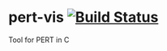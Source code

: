 # pert-vis [![Build Status](https://travis-ci.com/asheeshr/pert-vis.svg?branch=master)](https://travis-ci.com/asheeshr/pert-vis)

Tool for PERT in C
